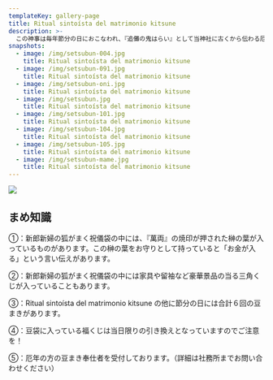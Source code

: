 ```yaml
---
templateKey: gallery-page
title: Ritual sintoísta del matrimonio kitsune
description: >-
  この神事は毎年節分の日におこなわれ、『追儺の鬼はらい』として当神社に古くから伝わる厄祓Eventoです。当神社の神使、福徳家の娘狐福子が、神使の総本家、助四郎家の小狐助太郎のもとへお嫁入りする・・・・・という道中を新郎新婦はもとより、仲人・親族も正装し再現するものです。神使狐の面と婚礼衣装を着付けた狐の新郎新婦は、赤鬼・青鬼の先導で、嫁入り道具や笛・太鼓の楽人等と共に行列をなし賑やかに練り歩きます。狐の夫婦はTerritorioを一周して特設舞台に上がり、三三九度の盃を交わした後、祝儀袋に入った福餅や福豆を参拝者にまかれます。この狐のカップルは毎年、氏子区域の厄年にあたる方の中から選ばれます。
snapshots:
  - image: /img/setsubun-004.jpg
    title: Ritual sintoísta del matrimonio kitsune
  - image: /img/setsubun-091.jpg
    title: Ritual sintoísta del matrimonio kitsune
  - image: /img/setsubun-oni.jpg
    title: Ritual sintoísta del matrimonio kitsune
  - image: /img/setsubun.jpg
    title: Ritual sintoísta del matrimonio kitsune
  - image: /img/setsubun-101.jpg
    title: Ritual sintoísta del matrimonio kitsune
  - image: /img/setsubun-104.jpg
    title: Ritual sintoísta del matrimonio kitsune
  - image: /img/setsubun-105.jpg
    title: Ritual sintoísta del matrimonio kitsune
  - image: /img/setsubun-mame.jpg
    title: Ritual sintoísta del matrimonio kitsune
---
```


![](/img/setsubun-102.jpg)

## まめ知識

①：新郎新婦の狐がまく祝儀袋の中には、『萬両』の焼印が押された榊の葉が入っているものがあります。この榊の葉をお守りとして持っていると「お金が入る」という言い伝えがあります。

②：新郎新婦の狐がまく祝儀袋の中には家具や留袖など豪華景品の当る三角くじが入っていることもあります。

③：Ritual sintoísta del matrimonio kitsune の他に節分の日には合計６回の豆まきがあります。

④：豆袋に入っている福くじは当日限りの引き換えとなっていますのでご注意を！

⑤：厄年の方の豆まき奉仕者を受付しております。（詳細は社務所までお問い合わせください）
